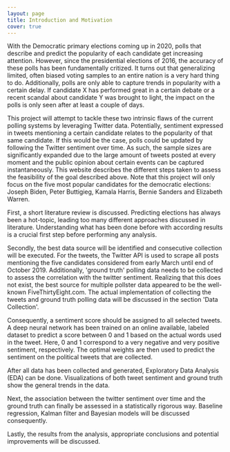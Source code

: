 ```yaml
---
layout: page
title: Introduction and Motivation
cover: true
---
```


With the Democratic primary elections coming up in 2020, polls that describe and predict the popularity of each candidate get increasing attention. However, since the presidential elections of 2016, the accuracy of these polls has been fundamentally critized. It turns out that generalizing limited, often biased voting samples to an entire nation is a very hard thing to do. Additionally, polls are only able to capture trends in popularity with a certain delay. If candidate X has performed great in a certain debate or a recent scandal about candidate Y was brought to light, the impact on the polls is only seen after at least a couple of days. 

This project will attempt to tackle these two intrinsic flaws of the current polling systems by leveraging Twitter data. Potentially, sentiment expressed in tweets mentioning a certain candidate relates to the popularity of that same candidate. If this would be the case, polls could be updated by following the Twitter sentiment over time. As such, the sample sizes are significantly expanded due to the large amount of tweets posted at every moment and the public opinion about certain events can be captured instantaneously. This website describes the different steps taken to assess the feasibility of the goal described above. Note that this project will only focus on the five most popular candidates for the democratic elections: Joseph Biden, Peter Buttigieg, Kamala Harris, Bernie Sanders and Elizabeth Warren. 

First, a short literature review is discussed. Predicting elections has always been a hot-topic, leading too many different approaches discussed in literature. Understanding what has been done before with according results is a crucial first step before performing any analysis.

Secondly, the best data source will be identified and consecutive collection will be executed. For the tweets, the Twitter API is used to scrape all posts mentioning the five candidates considered from early March until end of October 2019. Additionally, 'ground truth' polling data needs to be collected to assess the correlation with the twitter sentiment. Realizing that this does not exist, the best source for multiple pollster data appeared to be the well-known FiveThirtyEight.com. The actual implementation of collecting the tweets and ground truth polling data will be discussed in the section 'Data Collection'.

Consequently, a sentiment score should be assigned to all selected tweets. A deep neural network has been trained on an online available, labeled dataset to predict a score between 0 and 1 based on the actual words used in the tweet. Here, 0 and 1 correspond to a very negative and very positive sentiment, respectively. The optimal weights are then used to predict the sentiment on the political tweets that are collected.

After all data has been collected and generated, Exploratory Data Analysis (EDA) can be done. Visualizations of both tweet sentiment and ground truth show the general trends in the data.

Next, the association between the twitter sentiment over time and the ground truth can finally be assessed in a statistically rigorous way. Baseline regression, Kalman filter and Bayesian models will be discussed consequently. 

Lastly, the results from the analysis, appropriate conclusions and potential improvements will be discussed.